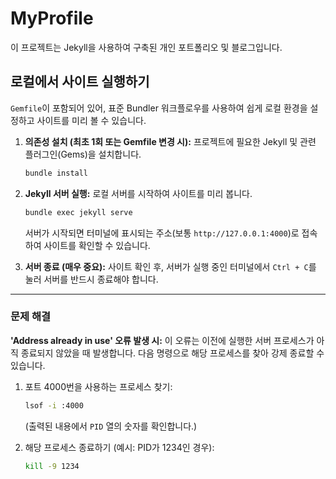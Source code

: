 # MyProfile

이 프로젝트는 Jekyll을 사용하여 구축된 개인 포트폴리오 및 블로그입니다.

## 로컬에서 사이트 실행하기

`Gemfile`이 포함되어 있어, 표준 Bundler 워크플로우를 사용하여 쉽게 로컬 환경을 설정하고 사이트를 미리 볼 수 있습니다.

1.  **의존성 설치 (최초 1회 또는 Gemfile 변경 시):**
    프로젝트에 필요한 Jekyll 및 관련 플러그인(Gems)을 설치합니다.
    ```bash
    bundle install
    ```

2.  **Jekyll 서버 실행:**
    로컬 서버를 시작하여 사이트를 미리 봅니다.
    ```bash
    bundle exec jekyll serve
    ```
    서버가 시작되면 터미널에 표시되는 주소(보통 `http://127.0.0.1:4000`)로 접속하여 사이트를 확인할 수 있습니다.

3.  **서버 종료 (매우 중요):**
    사이트 확인 후, 서버가 실행 중인 터미널에서 `Ctrl + C`를 눌러 서버를 반드시 종료해야 합니다.

---

### 문제 해결

**'Address already in use' 오류 발생 시:**
이 오류는 이전에 실행한 서버 프로세스가 아직 종료되지 않았을 때 발생합니다. 다음 명령으로 해당 프로세스를 찾아 강제 종료할 수 있습니다.

1.  포트 4000번을 사용하는 프로세스 찾기:
    ```bash
    lsof -i :4000
    ```
    (출력된 내용에서 `PID` 열의 숫자를 확인합니다.)

2.  해당 프로세스 종료하기 (예시: PID가 1234인 경우):
    ```bash
    kill -9 1234
    ```
